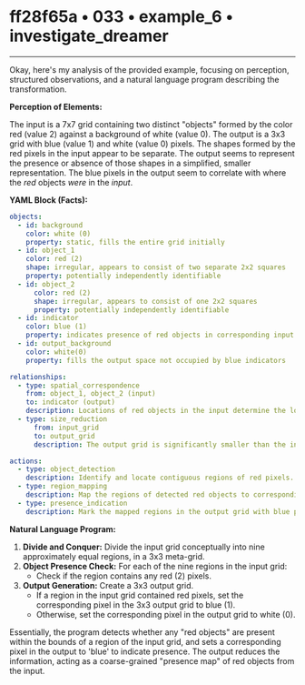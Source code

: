 # ff28f65a • 033 • example_6 • investigate_dreamer

---
Okay, here's my analysis of the provided example, focusing on perception, structured observations, and a natural language program describing the transformation.

**Perception of Elements:**

The input is a 7x7 grid containing two distinct "objects" formed by the color red (value 2) against a background of white (value 0).  The output is a 3x3 grid with blue (value 1) and white (value 0) pixels. The shapes formed by the red pixels in the input appear to be separate. The output seems to represent the presence or absence of those shapes in a simplified, smaller representation. The blue pixels in the output seem to correlate with where the *red* objects *were* in the *input*.

**YAML Block (Facts):**



```yaml
objects:
  - id: background
    color: white (0)
    property: static, fills the entire grid initially
  - id: object_1
    color: red (2)
    shape: irregular, appears to consist of two separate 2x2 squares
    property: potentially independently identifiable
  - id: object_2
      color: red (2)
      shape: irregular, appears to consist of one 2x2 squares
      property: potentially independently identifiable
  - id: indicator
    color: blue (1)
    property: indicates presence of red objects in corresponding input region
  - id: output_background
    color: white(0)
    property: fills the output space not occupied by blue indicators

relationships:
  - type: spatial_correspondence
    from: object_1, object_2 (input)
    to: indicator (output)
    description: Locations of red objects in the input determine the locations of blue pixels in the output.
  - type: size_reduction
      from: input_grid
      to: output_grid
      description: The output grid is significantly smaller than the input grid.

actions:
  - type: object_detection
    description: Identify and locate contiguous regions of red pixels.
  - type: region_mapping
    description: Map the regions of detected red objects to corresponding locations in a smaller output grid.
  - type: presence_indication
    description: Mark the mapped regions in the output grid with blue pixels, other areas are white
```



**Natural Language Program:**

1. **Divide and Conquer:** Divide the input grid conceptually into nine approximately equal regions, in a 3x3 meta-grid.
2. **Object Presence Check:** For each of the nine regions in the input grid:
   - Check if the region contains any red (2) pixels.
3. **Output Generation:** Create a 3x3 output grid.
   - If a region in the input grid contained red pixels, set the corresponding pixel in the 3x3 output grid to blue (1).
   - Otherwise, set the corresponding pixel in the output grid to white (0).

Essentially, the program detects whether any "red objects" are present within the bounds of a region of the input grid, and sets a corresponding pixel in the output to 'blue' to indicate presence. The output reduces the information, acting as a coarse-grained "presence map" of red objects from the input.

